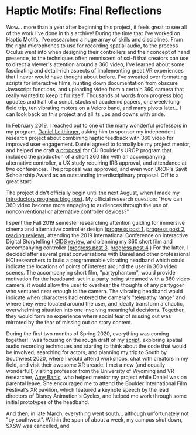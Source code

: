 # Haptic Motifs: Final Reflections

Wow... more than a year after beginning this project, it feels great to see all of the work I've done in this archive! 
During the time that I've worked on Haptic Motifs, I've researched a huge array of skills and disciplines.
From the right microphones to use for recording spatial audio, to the process Oculus went into when designing their controllers and their concept of hand presence, to the techniques often remniscent of sci-fi that creators can use to direct a viewer's attention around a 360 video, I've learned about some fascinating and detail-rich aspects of implementing great VR experiences that I never would have thought about before.
I've sweated over formatting scripts for interactive films, hunting down documentation from obscure Javascript functions, and uploading video from a certain 360 camera that really wanted to keep it for itself.
Thousands of words from progress blog updates and half of a script, stacks of academic papers, one week-long field trip, ten vibrating motors on a Velcro band, and many pivots later... I can look back on this project and all its ups and downs with pride.

In February 2019, I reached out to one of the many wonderful professors in my program, [Daniel Leithinger](http://www.leithinger.com/), asking him to sponsor my independent research project about combining haptic feedback with 360 video for improved user engagement. Daniel agreed to formally be my project mentor, and helped me craft [a proposal](https://docs.google.com/document/d/10u5PVBVAuj2Qi0cdqQ2EqBqLyPIk7T1ibRF5jVdosbo/edit?usp=sharing) for CU Boulder's UROP program that included the production of a short 360 film with an accompanying alternative controller, a UX study requiring IRB approval, and attendance at two conferences. The proposal was approved, and even won UROP's Savit Scholarship Award as an outstanding interdisciplinary proposal. Off to a great start!

The project didn't officially begin until the next August, when I made my [introductory progress blog post](./hmpp0.md). My official research question: "How can 360 video become more engaging to audiences through the use of nonconventional or alternative controller devices?" 

I spent the Fall 2019 semester researching attention guiding for immersive cinema and alternative controller design ([progress post 1](./hmpp1.md), [progress post 2](./hmpp2.md), [reading reviews](./hmrr.md), attending the 2019 International Conference on Interactive Digital Storytelling ([ICIDS review](./hmicids.md), and planning my 360 short film and accompanying controller ([progress post 3](./hmpp3.md), [progress post 4](./hmpp4.md).) For the latter, I decided after several great conversations with Daniel and other professional HCI researchers to build a programmable vibrating headband which could indicate the locations of points of interest around the user in 360 video scenes. The accompanying short film, "partyphantom", would provide motivation for the headband: set in a party being streamed with a 360 video camera, it would allow the user to overhear the thoughts of any partygoer who ventured near enough to the camera. The vibrating headband would indicate when characters had entered the camera's "telepathy range" and where they were located around the user, and ideally transform a chaotic, overwhelming situation into one involving meaningful decisions. Together, they would form an experience where social fear of missing out was mirrored by the fear of missing out on story content.

During the first two months of Spring 2020, everything was coming together! I was focusing on the rough draft of my [script](https://docs.google.com/document/d/1EkLE7u5HXZltYTpLwCjpztAlwNMmgrBoqJ7BYtkRlu4/edit?usp=sharing), exploring spatial audio recording techniques and starting to think about the code that would be involved, searching for actors, and planning my trip to South by Southwest 2020, where I would attend workshops, chat with creators in my field, and visit their awesome XR arcade. I met a new (and equally wonderful!) visiting professor from the University of Wyoming and VR researcher, [Amy Banic](http://www.uwyo.edu/cosc/cosc-directory/abanic/index.html), who helped mentor my project while Daniel was on parental leave. She encouraged me to attend the Boulder International Film Festival's XR pavilion, which featured a keynote speech by the lead directors of Disney Animation's Cycles, and helped me work through some initial prototypes of the headband.

And then, in late March, everything went south... although unfortunately not "by southwest". Within the span of about a week, my campus shut down, SXSW was cancelled, and 
